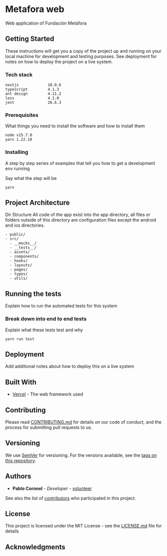 # Metafora web

Web application of Fundación Metáfora

## Getting Started

These instructions will get you a copy of the project up and running on your local machine for development and testing purposes. See deployment for notes on how to deploy the project on a live system.

### Tech stack

```
nextjs             10.0.6
typescript         4.1.3
ant design         4.11.2
less               4.1.0
jest               26.6.3
```

### Prerequisites

What things you need to install the software and how to install them

```
node v15.7.0
yarn 1.22.10
```

### Installing

A step by step series of examples that tell you how to get a development env running

Say what the step will be

```
yarn
```

## Project Architecture

Dir Structure
All code of the app exist into the app directory, all files or folders outside of this directory are configuration files except the android and ios directories.

```
- public/
- src/
  - __mocks__/
  - __tests__/
  - assets/
  - components/
  - hooks/
  - layouts/
  - pages/
  - types/
  - utils/
```

## Running the tests

Explain how to run the automated tests for this system

### Break down into end to end tests

Explain what these tests test and why

```
yarn run test
```

## Deployment

Add additional notes about how to deploy this on a live system

## Built With

- [Vercel](https://www.vercel.com/) - The web framework used

## Contributing

Please read [CONTRIBUTING.md]() for details on our code of conduct, and the process for submitting pull requests to us.

## Versioning

We use [SemVer]() for versioning. For the versions available, see the [tags on this repository]().

## Authors

- **Pablo Coronel** - _Developer_ - [volunteer](https://github.com/pablitxn)

See also the list of [contributors](https://github.com/your/project/contributors) who participated in this project.

## License

This project is licensed under the MIT License - see the [LICENSE.md](LICENSE.md) file for details

## Acknowledgments
